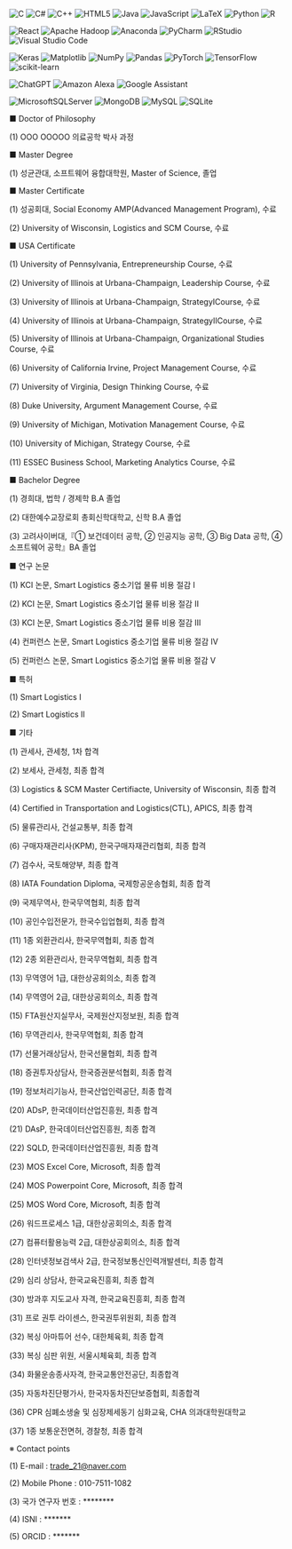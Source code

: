 
![C](https://img.shields.io/badge/c-%2300599C.svg?style=for-the-badge&logo=c&logoColor=white)     ![C#](https://img.shields.io/badge/c%23-%23239120.svg?style=for-the-badge&logo=c-sharp&logoColor=white)     ![C++](https://img.shields.io/badge/c++-%2300599C.svg?style=for-the-badge&logo=c%2B%2B&logoColor=white)     ![HTML5](https://img.shields.io/badge/html5-%23E34F26.svg?style=for-the-badge&logo=html5&logoColor=white)     ![Java](https://img.shields.io/badge/java-%23ED8B00.svg?style=for-the-badge&logo=openjdk&logoColor=white)     	![JavaScript](https://img.shields.io/badge/javascript-%23323330.svg?style=for-the-badge&logo=javascript&logoColor=%23F7DF1E)     ![LaTeX](https://img.shields.io/badge/latex-%23008080.svg?style=for-the-badge&logo=latex&logoColor=white)     ![Python](https://img.shields.io/badge/python-3670A0?style=for-the-badge&logo=python&logoColor=ffdd54)     ![R](https://img.shields.io/badge/r-%23276DC3.svg?style=for-the-badge&logo=r&logoColor=white)     
 
![React](https://img.shields.io/badge/react-%2320232a.svg?style=for-the-badge&logo=react&logoColor=%2361DAFB)     ![Apache Hadoop](https://img.shields.io/badge/Apache%20Hadoop-66CCFF?style=for-the-badge&logo=apachehadoop&logoColor=black)     ![Anaconda](https://img.shields.io/badge/Anaconda-%2344A833.svg?style=for-the-badge&logo=anaconda&logoColor=white)     ![PyCharm](https://img.shields.io/badge/pycharm-143?style=for-the-badge&logo=pycharm&logoColor=black&color=black&labelColor=green)     ![RStudio](https://img.shields.io/badge/RStudio-4285F4?style=for-the-badge&logo=rstudio&logoColor=white)     ![Visual Studio Code](https://img.shields.io/badge/Visual%20Studio%20Code-0078d7.svg?style=for-the-badge&logo=visual-studio-code&logoColor=white)

![Keras](https://img.shields.io/badge/Keras-%23D00000.svg?style=for-the-badge&logo=Keras&logoColor=white)     ![Matplotlib](https://img.shields.io/badge/Matplotlib-%23ffffff.svg?style=for-the-badge&logo=Matplotlib&logoColor=black)     ![NumPy](https://img.shields.io/badge/numpy-%23013243.svg?style=for-the-badge&logo=numpy&logoColor=white)     ![Pandas](https://img.shields.io/badge/pandas-%23150458.svg?style=for-the-badge&logo=pandas&logoColor=white)     ![PyTorch](https://img.shields.io/badge/PyTorch-%23EE4C2C.svg?style=for-the-badge&logo=PyTorch&logoColor=white)     ![TensorFlow](https://img.shields.io/badge/TensorFlow-%23FF6F00.svg?style=for-the-badge&logo=TensorFlow&logoColor=white)     ![scikit-learn](https://img.shields.io/badge/scikit--learn-%23F7931E.svg?style=for-the-badge&logo=scikit-learn&logoColor=white)

![ChatGPT](https://img.shields.io/badge/chatGPT-74aa9c?style=for-the-badge&logo=openai&logoColor=white)    ![Amazon Alexa](https://img.shields.io/badge/amazon%20alexa-52b5f7?style=for-the-badge&logo=amazon%20alexa&logoColor=white)      ![Google Assistant](https://img.shields.io/badge/google%20assistant-4285F4?style=for-the-badge&logo=google%20assistant&logoColor=white)    

![MicrosoftSQLServer](https://img.shields.io/badge/Microsoft%20SQL%20Server-CC2927?style=for-the-badge&logo=microsoft%20sql%20server&logoColor=white)     ![MongoDB](https://img.shields.io/badge/MongoDB-%234ea94b.svg?style=for-the-badge&logo=mongodb&logoColor=white)     ![MySQL](https://img.shields.io/badge/mysql-%2300f.svg?style=for-the-badge&logo=mysql&logoColor=white)     ![SQLite](https://img.shields.io/badge/sqlite-%2307405e.svg?style=for-the-badge&logo=sqlite&logoColor=white)   

■ Doctor of Philosophy

   (1) OOO OOOOO 의료공학 박사 과정

■ Master Degree

   (1) 성균관대, 소프트웨어 융합대학원, Master of Science, 졸업

■ Master Certificate

   (1) 성공회대, Social Economy AMP(Advanced Management Program), 수료
   
   (2) University of Wisconsin, Logistics and SCM Course, 수료

■ USA Certificate

   (1) University of Pennsylvania, Entrepreneurship Course, 수료
   
  (2) University of Illinois at Urbana-Champaign, Leadership Course, 수료
  
  (3) University of Illinois at Urbana-Champaign, StrategyⅠCourse, 수료
  
  (4) University of Illinois at Urbana-Champaign, StrategyⅡCourse, 수료

  (5) University of Illinois at Urbana-Champaign, Organizational Studies Course, 수료
  
  (6) University of California Irvine, Project Management Course, 수료

  (7) University of Virginia, Design Thinking Course, 수료

  (8) Duke University, Argument Management Course, 수료
  
  (9) University of Michigan, Motivation Management Course, 수료

  (10) University of Michigan, Strategy Course, 수료

  (11) ESSEC Business School, Marketing Analytics Course, 수료

■ Bachelor Degree

  (1) 경희대, 법학 / 경제학 B.A 졸업
  
  (2) 대한예수교장로회 총회신학대학교, 신학 B.A 졸업
  
  (3) 고려사이버대,『① 보건데이터 공학, ② 인공지능 공학, ③ Big Data 공학, ④ 소프트웨어 공학』BA 졸업

■ 연구 논문

  (1) KCI 논문, Smart Logistics 중소기업 물류 비용 절감 Ⅰ
  
  (2) KCI 논문, Smart Logistics 중소기업 물류 비용 절감 Ⅱ
  
  (3) KCI 논문, Smart Logistics 중소기업 물류 비용 절감 Ⅲ
  
  (4) 컨퍼런스 논문, Smart Logistics 중소기업 물류 비용 절감 Ⅳ
  
  (5) 컨퍼런스 논문, Smart Logistics 중소기업 물류 비용 절감 Ⅴ

■ 특허

  (1) Smart Logistics Ⅰ
  
  (2) Smart Logistics Ⅱ

■ 기타

  (1) 관세사, 관세청, 1차 합격
  
  (2) 보세사, 관세청, 최종 합격
  
  (3) Logistics & SCM Master Certifiacte, University of Wisconsin, 최종 합격
  
  (4) Certified in Transportation and Logistics(CTL), APICS, 최종 합격
  
  (5) 물류관리사, 건설교통부, 최종 합격
  
  (6) 구매자재관리사(KPM), 한국구매자재관리협회, 최종 합격
  
  (7) 검수사, 국토해양부, 최종 합격
  
  (8) IATA Foundation Diploma, 국제항공운송협회, 최종 합격
  
  (9) 국제무역사, 한국무역협회, 최종 합격
  
  (10) 공인수입전문가, 한국수입업협회, 최종 합격
  
  (11) 1종 외환관리사, 한국무역협회, 최종 합격
  
  (12) 2종 외환관리사, 한국무역협회, 최종 합격
  
  (13) 무역영어 1급, 대한상공회의소, 최종 합격
  
  (14) 무역영어 2급, 대한상공회의소, 최종 합격
  
  (15) FTA원산지실무사, 국제원산지정보원, 최종 합격
  
  (16) 무역관리사, 한국무역협회, 최종 합격
  
  (17) 선물거래상담사, 한국선물협회, 최종 합격
  
  (18) 증권투자상담사, 한국증권분석협회, 최종 합격
  
  (19) 정보처리기능사, 한국산업인력공단, 최종 합격
  
  (20) ADsP, 한국데이터산업진흥원, 최종 합격
  
  (21) DAsP, 한국데이터산업진흥원, 최종 합격
  
  (22) SQLD, 한국데이터산업진흥원, 최종 합격
  
  (23) MOS Excel Core, Microsoft, 최종 합격
  
  (24) MOS Powerpoint Core, Microsoft, 최종 합격
  
  (25) MOS Word Core, Microsoft, 최종 합격
  
  (26) 워드프로세스 1급, 대한상공회의소, 최종 합격
  
  (27) 컴퓨터활용능력 2급, 대한상공회의소, 최종 합격
  
  (28) 인터넷정보검색사 2급, 한국정보통신인력개발센터, 최종 합격
  
  (29) 심리 상담사, 한국교육진흥회, 최종 합격
  
  (30) 방과후 지도교사 자격, 한국교육진흥회, 최종 합격
  
  (31) 프로 권투 라이센스, 한국권투위원회, 최종 합격
  
  (32) 복싱 아마튜어 선수, 대한체육회, 최종 합격
  
  (33) 복싱 심판 위원, 서울시체육회, 최종 합격
  
  (34) 화물운송종사자격, 한국교통안전공단, 최종합격
  
  (35) 자동차진단평가사, 한국자동차진단보증협회, 최종합격
  
  (36) CPR 심폐소생술 및 심장제세동기 심화교육, CHA 의과대학원대학교
  
  (37) 1종 보통운전면허, 경찰청, 최종 합격


※ Contact points

  (1) E-mail : trade_21@naver.com
  
  (2) Mobile Phone : 010-7511-1082
  
  (3) 국가 연구자 번호 : ********
  
  (4) ISNI : *******
  
  (5) ORCID : *******
  

<!---
smartkorea21/smartkorea21 is a ✨ special ✨ repository because its `README.md` (this file) appears on your GitHub profile.
You can click the Preview link to take a look at your changes.
--->
